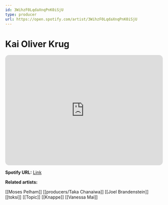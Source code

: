 ```yaml
---
id: 3WihzF0LqdaXnqPnK0iSjU
type: producer
url: https://open.spotify.com/artist/3WihzF0LqdaXnqPnK0iSjU
---
```

# Kai Oliver Krug

<iframe style="border-radius:12px" src="https://open.spotify.com/embed/artist/3WihzF0LqdaXnqPnK0iSjU" width="100%" height="352" frameBorder="0" allowfullscreen="" allow="autoplay; clipboard-write; encrypted-media; fullscreen; picture-in-picture" loading="lazy"></iframe>

**Spotify URL:** [Link](https://open.spotify.com/artist/3WihzF0LqdaXnqPnK0iSjU)

**Related artists:**

[[Moses Pelham]]
[[producers/Taka Chanaiwa]]
[[Joel Brandenstein]]
[[toksi]]
[[Topic]]
[[Knappe]]
[[Vanessa Mai]]
